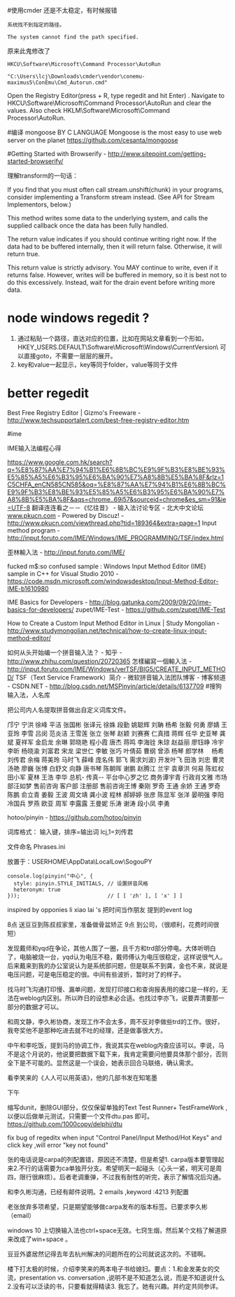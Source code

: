 

#使用cmder 还是不太稳定，有时候报错

    系统找不到指定的路径。
    
    The system cannot find the path specified.

原来此鬼修改了 

    HKCU\Software\Microsoft\Command Processor\AutoRun    
    
    "C:\Users\lcj\Downloads\cmder\vendor\conemu-maximus5\ConEmu\Cmd_Autorun.cmd"


Open the Registry Editor(press  + R, type regedit and hit Enter) .
Navigate to HKCU\Software\Microsoft\Command Processor\AutoRun and clear the values.
Also check HKLM\Software\Microsoft\Command Processor\AutoRun.

#编译  mongoose BY C LANGUAGE
    Mongoose is the most easy to use web server on the planet
    https://github.com/cesanta/mongoose


#Getting Started with Browserify - http://www.sitepoint.com/getting-started-browserify/

理解transform的一句话：

If you find that you must often call stream.unshift(chunk) in your programs, consider implementing a Transform stream instead. (See API for Stream Implementors, below.)

This method writes some data to the underlying system, and calls the supplied callback once the data has been fully handled.

The return value indicates if you should continue writing right now. If the data had to be buffered internally, then it will return false. Otherwise, it will return true.

This return value is strictly advisory. You MAY continue to write, even if it returns false. However, writes will be buffered in memory, so it is best not to do this excessively. Instead, wait for the drain event before writing more data.

# node windows regedit ?
1. 通过粘贴一个路径，直达对应的位置，比如在网站文章看到一个形如，HKEY_USERS\.DEFAULT\Software\Microsoft\Windows\CurrentVersion\ 可以直接goto，不需要一层层的展开。
2. key和value一起显示，key等同于folder，value等同于文件


# better regedit
Best Free Registry Editor | Gizmo's Freeware - http://www.techsupportalert.com/best-free-registry-editor.htm

#ime 

IME输入法编程心得

https://www.google.com.hk/search?q=%E8%87%AA%E7%94%B1%E6%8B%BC%E9%9F%B3%E8%BE%93%E5%85%A5%E6%B3%95%E6%BA%90%E7%A8%8B%E5%BA%8F&rlz=1C5CHFA_enCN585CN585&oq=%E8%87%AA%E7%94%B1%E6%8B%BC%E9%9F%B3%E8%BE%93%E5%85%A5%E6%B3%95%E6%BA%90%E7%A8%8B%E5%BA%8F&aqs=chrome..69i57&sourceid=chrome&es_sm=91&ie=UTF-8
翻译连连看之－－《忆往昔》 - 输入法讨论专区 - 北大中文论坛 www.pkucn.com - Powered by Discuz! - http://www.pkucn.com/viewthread.php?tid=189364&extra=page=1
Input method program - http://input.foruto.com/IME/Windows/IME_PROGRAMMING/TSF/index.html

歪林輸入法 - http://input.foruto.com/IME/

fucked m$:so confused sample : Windows Input Method Editor (IME) sample in C++ for Visual Studio 2010 - https://code.msdn.microsoft.com/windowsdesktop/Input-Method-Editor-IME-b1610980

IME Basics for Developers - http://blog.gatunka.com/2009/09/20/ime-basics-for-developers/
zupet/IME-Test - https://github.com/zupet/IME-Test

How to Create a Custom Input Method Editor in Linux | Study Mongolian - http://www.studymongolian.net/technical/how-to-create-linux-input-method-editor/

 如何从头开始编一个拼音输入法？ - 知乎 - http://www.zhihu.com/question/20720365
怎樣編寫一個輸入法 - http://input.foruto.com/IME/Windows/verTSF/BIG5/CREATE_INPUT_METHOD/
TSF（Text Service Framework）简介 - 微软拼音输入法团队博客 - 博客频道 - CSDN.NET - http://blog.csdn.net/MSPinyin/article/details/6137709
#搜狗输入法，人名库

把公司内人名提取拼音做出自定义词库文件。

邝宁 宁洪 徐峰 平洁 张国彬 张译元 徐姝 段勤 姚聪辉 刘聃 杨希 张毅 何勇 廖婧 王亚玲 李雪 吕闵 范炎洁 王雪莲 张立 张琴 赵颖 刘赛赛 仁真措 蒋辉 任华 史亚琴 龚斌 夏祥军 金启龙 余琳 郭晓艳 程小霞 唐杰 蒋鸣 李海铨 朱琼 赵益丽 廖钰峥 冷宇 李昕 杨晓渝 刘富君 宋龙 梁世仁 李敏 张巧 叶倩茹     曹纲 曾添 杨琴 郎学林　 杨希  刘传君 余梅 蒋美玲 马时飞 薛峰 庞名伟 郭飞 需求刘波) 开发叶飞 田浩 刘忠   曹灵 汤艳 廖巍 张博 白舒文 向静 唐书琴 陈朝晖 谢鹏 赵腾江 兰宇 袁章洪 何易 陈虹权 田小军 夏林 王浩 李华  总机- 传真-- 平台中心罗之忆 商务谭宇青 行政肖文雅 市场部汪如梦 售前咨询 客户部 注册部 售前咨询王博   秦刚 罗奇 王通 余娇 王通 罗奇 陈鹏 俞立青 姜毅 王波 周文靖 龚小波 程林 郝婷婷  张彦 陈显军 张洋 晏明强 李阳  冷国兵 罗燕 欧亚 周军 李露露 王曼妮  乐涛 谢涛 段小凤 李勇 

hotoo/pinyin - https://github.com/hotoo/pinyin

词库格式：
输入键，排序=输出词
lcj,1=刘传君

文件命名 Phrases.ini

放置于：USERHOME\AppData\LocalLow\SogouPY

    console.log(pinyin("中心", {
      style: pinyin.STYLE_INITIALS, // 设置拼音风格
      heteronym: true
    }));                            // [ [ 'zh' ], [ 'x' ] ]



inspired by opponies li xiao lai 's 把时间当作朋友 提到的event log

8点 送豆豆到陈叔叔家里，准备做骨盆矫正
9点 到公司，（很顺利，花费时间很短）

发现戴师和yqd在争论，其他人围了一圈，且千方和trd部分停电。大体听明白了，电脑被烧一台，yqd认为电压不稳，戴师傅认为电压很稳定，这样说很气人。后来戴来到我的办公室说认为是系统部问题，但是联系不到龚，金也不来，就说是电压问题，可是电压稳定的很。中间有些波折，暂时对了的样子。

找马时飞沟通打印慢、漏单问题，发现打印接口和查询报表用的接口是一样的，无法在weblog内区别。所以昨日的设想未必合适。也找过李亦飞，说要弄清要那一部分的数据才可以。

和周文静，李久彬协商，发现工作不会太多，周不反对李做些trd的工作。很好，我夸奖他不是那种吃进去就不吐的经理，还是做事很大方。

中午和李吃饭，提到马的协调工作，我说其实在weblog内查应该可以。李说，马不是这个月说的，他说要把数据下载下来，我肯定需要问他要具体那个部分，否则全下是不可能的。显然这是一个误会，她表示回合马联络，确认需求。

看李笑来的《人人可以用英语》，他的几部书发在知笔墨

下午

缩写dunit，删除GUI部分，仅仅保留单独的Text Test Runner+ TestFrameWork ,以便以后做单元测试，只需要一个文件dtu.pas 即可。https://github.com/1000copy/delphi/dtu

fix bug of regeditx when input "Control Panel/Input Method/Hot Keys" and click key ,will error "key not found"



张的电话说是carpa的列配置错，原因还不清楚，但是希望1. carpa版本要管理起来2.不行的话需要为ca单独开分支。希望明天一起碰头（心头一紧，明天可是周四，限行很麻烦）。后者老调重弹，不过我有耐性的听完，表示了解情况后沟通。

和李久彬沟通，已经有邮件说明。2 emails ,keyword :4213 列配置

老张放弃多项希望，只是期望能够做carpa发布的版本标签。已要求李久彬（email）

windows 10 上切换输入法也ctrl+space无效。七窍生烟，然后某个文档了解道原来改成了win+space 。

豆豆外婆居然记得去年去杭州解决的问题所在的公司就说这次的。不错啊。

楼下打太极的时候，介绍李笑来的两本电子书给媳妇。要点：1.和金发美女的交流，presentation vs. conversation ,说明不是不知道怎么说，而是不知道说什么2.没有可以泛读的书，只要看就得精读3. 我忘了。她有兴趣。并约定共同参详。










